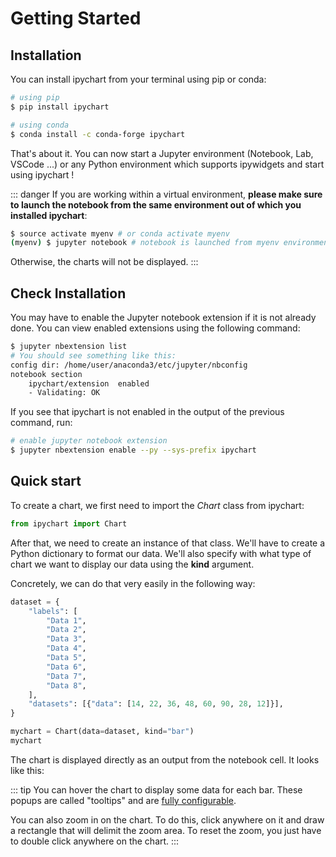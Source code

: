 # Getting Started

## Installation

You can install ipychart from your terminal using pip or conda:

``` bash
# using pip
$ pip install ipychart

# using conda
$ conda install -c conda-forge ipychart
```

That's about it. You can now start a Jupyter environment (Notebook, Lab, VSCode ...) or any Python environment which supports ipywidgets and start using ipychart !

::: danger
If you are working within a virtual environment, **please make sure to launch the notebook from the same environment out of which you installed ipychart**:
```bash
$ source activate myenv # or conda activate myenv
(myenv) $ jupyter notebook # notebook is launched from myenv environment
```
Otherwise, the charts will not be displayed.
:::

## Check Installation

You may have to enable the Jupyter notebook extension if it is not already done. You can view enabled extensions using the following command:

``` bash
$ jupyter nbextension list
# You should see something like this:
config dir: /home/user/anaconda3/etc/jupyter/nbconfig
notebook section
    ipychart/extension  enabled
    - Validating: OK
```

If you see that ipychart is not enabled in the output of the previous command, run:  

``` bash
# enable jupyter notebook extension
$ jupyter nbextension enable --py --sys-prefix ipychart
```

## Quick start

To create a chart, we first need to import the *Chart* class from ipychart:

``` py
from ipychart import Chart
```

After that, we need to create an instance of that class. We'll have to create a Python dictionary to format our data. We'll also specify with what type of chart we want to display our data using the **kind** argument. 

Concretely, we can do that very easily in the following way:

``` py
dataset = {
    "labels": [
        "Data 1",
        "Data 2",
        "Data 3",
        "Data 4",
        "Data 5",
        "Data 6",
        "Data 7",
        "Data 8",
    ],
    "datasets": [{"data": [14, 22, 36, 48, 60, 90, 28, 12]}],
}

mychart = Chart(data=dataset, kind="bar")
mychart
```
The chart is displayed directly as an output from the notebook cell. It looks like this:

<getting-started/>

::: tip
You can hover the chart to display some data for each bar. These popups are called "tooltips" and are [fully configurable](/ipychart/user_guide/configuration#tooltips).

You can also zoom in on the chart. To do this, click anywhere on it and draw a rectangle that will delimit the zoom area. To reset the zoom, you just have to double click anywhere on the chart.
:::